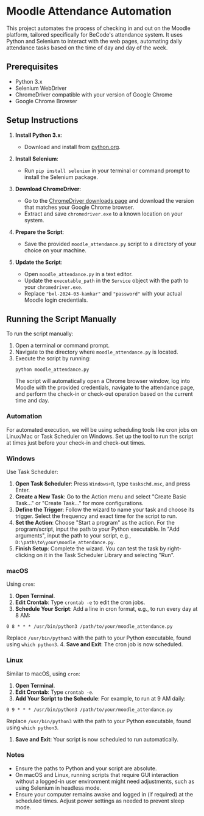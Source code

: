 # Moodle Attendance Automation

This project automates the process of checking in and out on the Moodle platform, tailored specifically for BeCode's attendance system. It uses Python and Selenium to interact with the web pages, automating daily attendance tasks based on the time of day and day of the week.

## Prerequisites

- Python 3.x
- Selenium WebDriver
- ChromeDriver compatible with your version of Google Chrome
- Google Chrome Browser

## Setup Instructions

1. **Install Python 3.x**:

   - Download and install from [python.org](https://www.python.org/downloads/).

2. **Install Selenium**:

   - Run `pip install selenium` in your terminal or command prompt to install the Selenium package.

3. **Download ChromeDriver**:

   - Go to the [ChromeDriver downloads page](https://sites.google.com/chromium.org/driver/) and download the version that matches your Google Chrome browser.
   - Extract and save `chromedriver.exe` to a known location on your system.

4. **Prepare the Script**:

   - Save the provided `moodle_attendance.py` script to a directory of your choice on your machine.

5. **Update the Script**:
   - Open `moodle_attendance.py` in a text editor.
   - Update the `executable_path` in the `Service` object with the path to your `chromedriver.exe`.
   - Replace `"bxl-2024-03-kamkar"` and `"password"` with your actual Moodle login credentials.

## Running the Script Manually

To run the script manually:

1. Open a terminal or command prompt.
2. Navigate to the directory where `moodle_attendance.py` is located.
3. Execute the script by running:
   ```shell
   python moodle_attendance.py
   ```
   The script will automatically open a Chrome browser window, log into Moodle with the provided credentials, navigate to the attendance page, and perform the check-in or check-out operation based on the current time and day.

### Automation

For automated execution, we will be using scheduling tools like cron jobs on Linux/Mac or Task Scheduler on Windows. Set up the tool to run the script at times just before your check-in and check-out times.

### Windows

Use Task Scheduler:

1. **Open Task Scheduler**: Press `Windows+R`, type `taskschd.msc`, and press Enter.
2. **Create a New Task**: Go to the Action menu and select "Create Basic Task..." or "Create Task..." for more configurations.
3. **Define the Trigger**: Follow the wizard to name your task and choose its trigger. Select the frequency and exact time for the script to run.
4. **Set the Action**: Choose "Start a program" as the action. For the program/script, input the path to your Python executable. In "Add arguments", input the path to your script, e.g., `D:\path\to\your\moodle_attendance.py`.
5. **Finish Setup**: Complete the wizard. You can test the task by right-clicking on it in the Task Scheduler Library and selecting "Run".

### macOS

Using `cron`:

1. **Open Terminal**.
2. **Edit Crontab**: Type `crontab -e` to edit the cron jobs.
3. **Schedule Your Script**: Add a line in cron format, e.g., to run every day at 8 AM:
```shell
0 8 * * * /usr/bin/python3 /path/to/your/moodle_attendance.py
```
Replace `/usr/bin/python3` with the path to your Python executable, found using `which python3`.
4. **Save and Exit**: The cron job is now scheduled.

### Linux

Similar to macOS, using `cron`:

1. **Open Terminal**.
2. **Edit Crontab**: Type `crontab -e`.
3. **Add Your Script to the Schedule**: For example, to run at 9 AM daily:
```shell
0 9 * * * /usr/bin/python3 /path/to/your/moodle_attendance.py
```

Replace `/usr/bin/python3` with the path to your Python executable, found using `which python3`.
1. **Save and Exit**: Your script is now scheduled to run automatically.

### Notes

- Ensure the paths to Python and your script are absolute.
- On macOS and Linux, running scripts that require GUI interaction without a logged-in user environment might need adjustments, such as using Selenium in headless mode.
- Ensure your computer remains awake and logged in (if required) at the scheduled times. Adjust power settings as needed to prevent sleep mode.